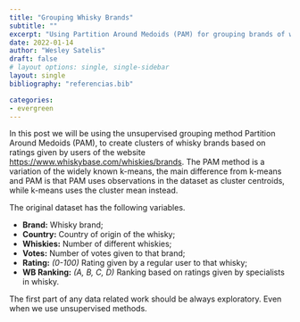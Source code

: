 ```yaml
---
title: "Grouping Whisky Brands"
subtitle: ""
excerpt: "Using Partition Around Medoids (PAM) for grouping brands of whisky."
date: 2022-01-14
author: "Wesley Satelis"
draft: false
# layout options: single, single-sidebar
layout: single
bibliography: "referencias.bib"

categories:
- evergreen
---
```


In this post we will be using the unsupervised grouping method Partition Around Medoids (PAM), to create clusters of whisky brands based on ratings given by users of the website https://www.whiskybase.com/whiskies/brands. The PAM method is a variation of the widely known k-means, the main difference from k-means and PAM is that PAM uses observations in the dataset as cluster centroids, while k-means uses the cluster mean instead.

<!-- More details can be found in @van2003new. -->

The original dataset has the following variables.

-   **Brand:** Whisky brand;
-   **Country:** Country of origin of the whisky;
-   **Whiskies:** Number of different whiskies;
-   **Votes:** Number of votes given to that brand;
-   **Rating:** *(0-100)* Rating given by a regular user to that whisky;
-   **WB Ranking:** *(A, B, C, D)* Ranking based on ratings given by specialists in whisky.

The first part of any data related work should be always exploratory. Even when we use unsupervised methods.

<!-- Neste trabalho foram analisadas notas dadas a diferentes marcas de whisky, por usuários do site https://www.whiskybase.com/whiskies/brands. As marcas estão dispostas por país de origem, classificação de especialistas, número de whiskies, número de votos e notas de usuários. -->
<!-- O objetivo desta análise foi agrupar as marcas de whisky utilizando as notas datas por usuários do site como atributo. Os grupos resultantes foram comparados com as classificações feitas por especialistas em whiskies, ordenadas de A a G, e o método de agrupamento utilizado foi o de Particionamento Baseado em Medóides ou *Partition Around Medoids (PAM)*. -->
<!-- # Métodos -->
<!-- ## Particionamento Baseado em Medóides -->
<!-- O método de particionamento baseado em medóides proposto por @kaufman2009finding, é uma modificação do K-means. O método de agrupamento k-means visa agrupar atributos em um número de grupos pré-especificado. Usualmente itens são realocados de forma a minimizar o quadrado da sua distância euclidiana em relação ao centróide do grupo. -->
<!-- A distância euclidiana é utilizada para compor o que chamamos de matriz de dissimilariades. Seja `\(\mathbf{x}_{i}=\left(x_{i 1}, \cdots, x_{i r}\right)^{\tau}\)` e `\(\mathbf{x}_{j}=\left(x_{j 1}, \cdots, x_{j r}\right)^{\tau}\)` dois pontos em `\(R^{r}\)`. Então, a matriz de dissimilaridades é definida como -->
<!-- `$$d\left(\mathbf{x}_{i}, \mathbf{x}_{j}\right)=\left[\left(\mathbf{x}_{i}-\mathbf{x}_{j}\right)^{\tau}\left(\mathbf{x}_{i}-\mathbf{x}_{j}\right)\right]^{1 / 2}=\left[\sum_{k=1}^{r}\left(x_{i k}-x_{j k}\right)^{2}\right]^{1 / 2}.$$` -->
<!-- O algoritmo k-means é descrito a seguir. -->
<!-- 1. Considera um conjunto de características `\(X_{n\mathrm{x}p}\)` e a matriz de dissimilaridades. -->
<!-- 2. Dentro de uma "caixa" que engloba os dados, escolha aleatoriamente `\(K\)` pontos `\(c_{1}, ..., c_{k}\)` para `\(j=1, ..., K\)`. Os pontos `\(c_{i}\)` são chamados centróides. -->
<!-- 3. Conecta a observação `\(x_{i}\)` ao centróide `\(j\)` de menor distância. Troca a etiqueta `\(i\)` por `\(j\)`. -->
<!-- 4. Atualiza  -->
<!-- `\(\mathbf{c}_{j}=\arg \min _{\mathbf{c} \in \mathbb{R}^{p}} \frac{1}{N_{j}} \sum_{i=1}^{n} \mathbf{1}\{i\)` está no cluster `\(j\} d^{2}\left(\mathbf{x}_{i}, \mathbf{c}\right),\)` -->
<!-- em que `\(N_{j}\)` é o número de observações no agrupamento `\(j\)`. -->
<!-- 5. Atualiza as etiquetas e itera 3 e 4 até que as observações não mudem de grupo. -->
<!-- O PAM se diferencia do K-means pois procura por objetos, candidatos de centróides, entre as observações e tenta minimizar a distância com outros objetos dentro do grupo, trocando de candidato sempre que isso reduzir o valor da função objetivo. Mais detalhes podem ser encontrados em @van2003new. -->
<!-- ## Gráficos de silhueta -->
<!-- Gráficos de silhueta são utilizados para determinar o número ideal de grupos. Suponha que `\(C_k\)` seja um agrupamento com `\(K\)` grupos. -->
<!-- Vamos primeiro definir as medidas de silhueta. Seja `\(c(i)\)` o grupo que contem o `\(i\)`-ésimo item e `\(a_i\)` a similaridade média deste `\(i\)`-ésimo elemento em relação à todos os outros membros do mesmo agrupamento `\(c(i)\)`. Agora, considere `\(c\)` como algum outro grupo diferente de `\(c(i)\)`, e seja `\(d(i,c)\)` a similaridade média entre o `\(i\)`-ésimo grupo com todos os membros de `\(c\)`. Calcule `\(d(i,c)\)` para todos os demais grupos que não são `\(c\)`. Definindo `\(b_{i}=\min _{c \neq c(i)} d(i, c)\)`, se `\(b_i = d(i,c)\)`, então `\(c\)` é chamado de vizinho do `\(i\)`-ésimo item e é considerado o segundo melhor grupo para o `\(i\)`-ésimo item. -->
<!-- O `\(i\)`-ésimo valor de silhueta é dado por  -->
<!-- $$ -->
<!-- s_{i}\left(C_{K}\right)=s_{i K}=\frac{b_{i}-a_{i}}{\max \left\{a_{i}, b_{i}\right\}}, -->
<!-- $$ -->
<!-- de forma que `\(-1 \leq s_{i K} \leq 1\)`. Valores positivos e altos para `\(s_{i K}\)` indicam que o `\(i\)`-ésimo item está bem alocado, valores negativos e altos para `\(s_{i K}\)` indicam um agrupamento ruim, e `\(s_{i K} \approx 0\)` indicam que o `\(i\)`-ésimo item está entre dois grupos. E ainda, se `\(\max _{i}\left\{s_{i K}\right\}<0.25\)`, o procedimento de agrupamento não encontrou grupos definidos. -->
<!-- Em um gráfico de silhueta todos os `\(\left\{s_{i K}\right\}\)` estão ordenados em ordem decrescente por grupo. `\(\bar{s}_{K}\)` é a média de todos os `\(\left\{s_{i K}\right\}\)` e é usada para definir o número ideal de grupos, bem como avaliar a qualidade de grupos separadamente. Mais informações podem ser encontradas em @izenman2008modern. -->
<!-- # Agrupamento de marcas de whiskies -->
<!-- Foram utilizadas as notas dadas por usuários aos whiskies do site. A fim de compor uma métrica justa, também foi incorporado o número de votos que cada whisky recebeu, gerando uma nota suavizada. Assim, as novas notas foram recalculadas por -->
<!-- `$$\hat{u}_{j}^{(s)}=\frac{n_{j} \hat{u}_{j}+1}{n_{j}+2} \times 100 \%,$$` -->
<!-- em que `\(n_j\)` é o número de avaliadores, e `\(u_j\)` a nota média entre 0 e 1. -->
<!-- Foram consideradas somente avaliações feitas na Irlanda e marcas de whiskies com pelo menos 5 votos, resultando em um conjunto de 71 observações. -->
<!-- A Figura 1 mostra gráficos de agrupamentos para diferentes números de grupos prefixados. Os gráficos apenas ilustram o número de itens em cada grupo, devemos apenas nos atentar às cores, que discriminam os grupos, e ao número de observações em cada grupo. A variação ao longo do eixo `\(y\)` existe apenas para que que as observações não se sobreponham. Todos os agrupamentos foram feitos utilizando o método PAM, variando somente o número de grupos. -->
<!-- ```{r} -->
<!-- # load("dados_tratados.RData") -->
<!-- library(tidyverse) -->
<!-- library(cluster) -->
<!-- library(factoextra) -->
<!-- library(data.table) -->
<!-- data <- read_csv("atividade1.csv") %>% -->
<!--   filter(Country == "Ireland" & Votes >= 5) %>% -->
<!--   select(-7) %>% -->
<!--   drop_na() %>% -->
<!--   group_by(Brand) %>% -->
<!--   mutate(nota_suavizada =  ((Votes * (Rating/100) + 1)/(Votes + 2))*100) %>% -->
<!--   ungroup() -->
<!-- data_cluster <- select(data, nota_suavizada) -->
<!-- data <- setDT(data) -->
<!-- for(i in 2:5){ -->
<!--   cluster <- pam(data_cluster, i, keep.diss = T)$clustering -->
<!--   data[, paste0("K = ", i) := cluster ] -->
<!-- } -->
<!-- data <- as_tibble(data) %>% -->
<!--   gather(key="K", value="Cluster", "K = 2":"K = 5") -->
<!-- k_uniq <- unique(data$K) -->
<!-- sil_plot <- list() -->
<!-- for(i in 1:4){ -->
<!--   sil <- filter(data, K == k_uniq[i]) -->
<!--   media_sil <- summary(silhouette(sil$Cluster, dist(sil$nota_suavizada)))$avg.width -->
<!--   # data_sil <- silhouette(sil$Cluster, dist(sil$nota_suavizada)) -->
<!--   sil_plot[[i]] <- fviz_silhouette(silhouette(sil$Cluster, dist(sil$nota_suavizada))) + -->
<!--     theme_bw() + theme(axis.title.x=element_blank(), -->
<!--                        axis.text.x=element_blank(), -->
<!--                        axis.ticks.x=element_blank()) + -->
<!--                        # legend.title = "Grupo") +  -->
<!--     guides(color=guide_legend(title="Grupo"), fill=guide_legend(title="Grupo")) + -->
<!--     ylab("Comprimento da silhueta Si") + -->
<!--     ggtitle(paste0("Comprimento médio das silhuetas: ", round(media_sil, 4))) -->
<!-- } -->
<!-- ``` -->
<!-- ```{r, fig.height=3, fig.width=9, fig.cap="Gráficos de diferentes agrupamentos com K grupos. Variações ao longo do eixo `\(y\)` foram adicionadas apenas para que que as observações não se sobreponham e existem apenas na visualização dos dados."} -->
<!-- ggplot(data) + -->
<!--   geom_jitter(aes(x=nota_suavizada, y=as.factor(Cluster), -->
<!--                   colour=as.factor(Cluster))) + -->
<!--   facet_wrap(~K, nrow=1) +  -->
<!--   theme_bw() + -->
<!--   labs(color='Grupo') + xlab("Notas suavizadas") + ylab("") + -->
<!--     theme(axis.text.y=element_blank(), -->
<!--           axis.ticks.y=element_blank()) -->
<!-- ``` -->
<!-- Na Figura 2, temos os gráficos de silhueta para os mesmos agrupamentos expostos na Figura 1. Os agrupamentos com 4 e 5 grupos resultaram em alguns valores negativos de silhueta, apesar de não serem valores altos, é preferível evitar este tipo de resultado. As médias das silhuetas em cada agrupamento são maiores nos agrupamentos com 2 e 3 grupos, estes também não apresentam silhuetas negativas. Como o agrupamento com 2 grupos resultou em uma média de silhuetas maior que os demais, podemos dizer que este é o melhor cadidato dentre os testados. Assim, as notas de usuários foram agrupadas em dois grupos apenas. -->
<!-- ```{r, fig.height=4.5, fig.width=9, fig.cap="Gráficos de silhueta para diferentes agrupamentos com K grupos."} -->
<!-- library(gridExtra) -->
<!-- grid.arrange(sil_plot[[1]], sil_plot[[2]], sil_plot[[3]], sil_plot[[4]]) -->
<!-- ``` -->
<!-- Com o gráfico da Figura 3, temos o objetivo de comparar as classificações dadas por especialistas com os grupos formados pelas notas dos usuários. As notas dos especialistas e dos usuários não convergem e por fim temos cinco classificações em comparação com dois grupos, respectivamente. -->
<!-- ```{r, fig.height=3, fig.width=6, fig.cap="Comparação do agrupamento de dois grupos, usando notas de usuários como atributo, e classificações dadas por especialistas em whiskies. Variações ao longo do eixo `\(y\)` foram adicionadas apenas para que que as observações não se sobreponham e existem apenas na visualização dos dados."} -->
<!-- data %>%  -->
<!--   filter(K == "K = 2") %>%  -->
<!--   ggplot(aes(x=nota_suavizada, y=as.factor(Cluster))) +  -->
<!--   geom_jitter(aes(colour=`WB Ranking`, shape=as.factor(Cluster)), size=2) +  -->
<!--   xlab("Nota suavizada") + ylab("") +  -->
<!--   labs(color="Classificação dos\nespecialistas", shape="Nota dos usuários") + -->
<!--   scale_x_continuous(breaks = round(seq(min(data$nota_suavizada), -->
<!--                                         max(data$nota_suavizada), by = 5), 0)) +theme_bw() + -->
<!--     theme(               axis.text.y=element_blank(), -->
<!--                        axis.ticks.y=element_blank()) -->
<!-- ``` -->
<!-- # Conclusões -->
<!-- Apesar de parecer que o agrupamento foi erroneo por não concordar com as classificações de especialistas, vale lembrar que se tratam de grupos de pessoas com habilidades diferentes. -->
<!-- Examinando mais de perto, nota-se que os usuários e especialistas tendem a concordar quanto às melhores marcas de whisky, marcas C. E também na maior parte das marcas D. -->
<!-- Faz sentido que as notas de especialistas apresentem mais grupos do que as notas de usuários, já que espera-se que estes sejam leigos no assunto e que especialistas tenham o paladar mais apurado para whiskies e sejam capazes de discernir melhor entre as categorias. -->
<!-- # Referências -->
<!-- ::: {#refs} -->
<!-- ::: -->
<!-- # Anexos -->
<!-- ```{r, eval=F, attr.source='.numberLines'} -->
<!-- library(tidyverse) -->
<!-- library(cluster) -->
<!-- library(data.table) -->
<!-- data <- read_csv("atividade1.csv") %>% -->
<!--   filter(Country == "Ireland" & Votes >= 5) %>% -->
<!--   select(-X7) %>% -->
<!--   drop_na() %>% -->
<!--   group_by(Brand) %>% -->
<!--   mutate(nota_suavizada =  ((Votes * (Rating/100) + 1)/(Votes + 2))*100) %>% -->
<!--   ungroup() -->
<!-- data_cluster <- select(data, nota_suavizada) -->
<!-- data <- setDT(data) -->
<!-- for(i in 2:5){ -->
<!--   cluster <- pam(data_cluster, i, keep.diss = T)$clustering -->
<!--   data[, paste0("K = ", i) := cluster ] -->
<!-- } -->
<!-- data <- as_tibble(data) %>% -->
<!--   gather(key="K", value="Cluster", "K = 2":"K = 5") -->
<!-- k_uniq <- unique(data$K) -->
<!-- silhuetas <- list() -->
<!-- for(i in 1:4){ -->
<!--   sil <- filter(data, K == k_uniq[i]) -->
<!--   silhuetas[[i]] <- silhouette(sil$Cluster, dist(sil$nota_suavizada)) -->
<!-- } -->
<!-- ``` -->
